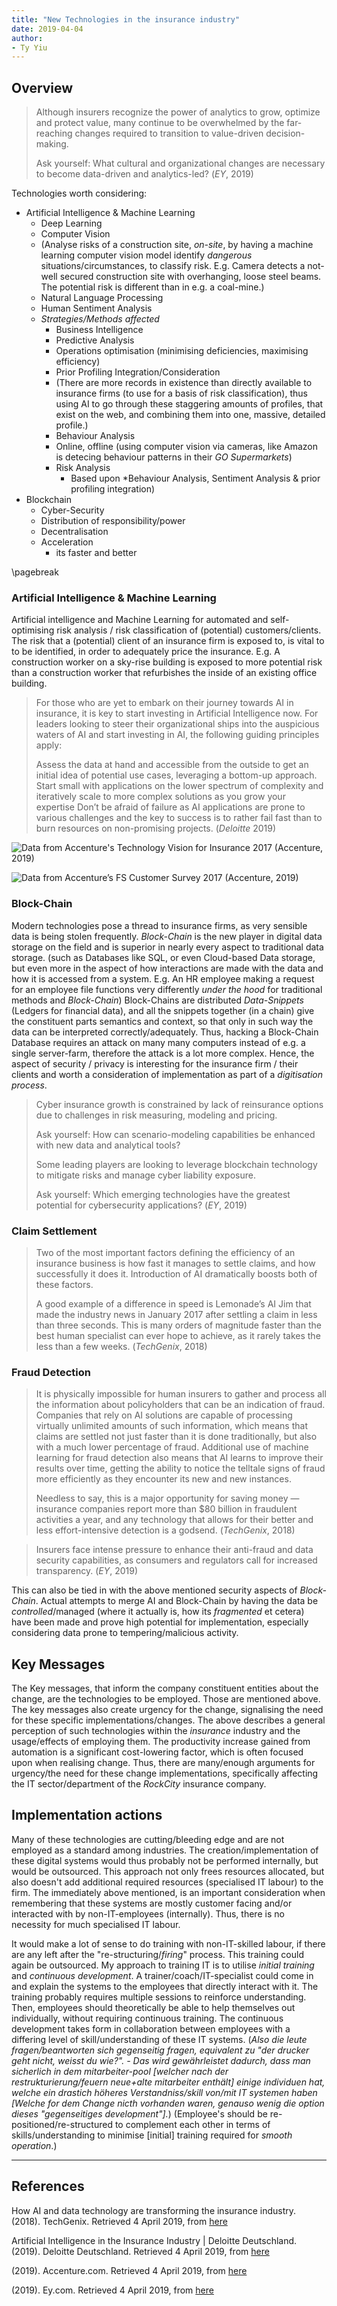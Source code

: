```yaml
---
title: "New Technologies in the insurance industry"
date: 2019-04-04
author: 
- Ty Yiu
---
```


## Overview

> Although insurers recognize the power of analytics to grow, optimize and
> protect value, many continue to be overwhelmed by the far-reaching changes
> required to transition to value-driven decision-making.
>
> Ask yourself: What cultural and organizational changes are necessary to become
> data-driven and analytics-led? (*EY*, 2019)

Technologies worth considering:
* Artificial Intelligence & Machine Learning
    - Deep Learning
    - Computer Vision
    - (Analyse risks of a construction site, *on-site*, by having a machine
          learning computer vision model identify *dangerous*
          situations/circumstances, to classify risk. E.g. Camera detects a
          not-well secured construction site with overhanging, loose steel
          beams. The potential risk is different than in e.g. a coal-mine.)
    - Natural Language Processing
    - Human Sentiment Analysis
    - *Strategies/Methods affected*
        - Business Intelligence
        - Predictive Analysis
        - Operations optimisation (minimising deficiencies, maximising
          efficiency)
        - Prior Profiling Integration/Consideration
        - (There are more records in existence than directly available to
              insurance firms (to use for a basis of risk classification), thus
              using AI to go through these staggering amounts of profiles, that
              exist on the web, and combining them into one, massive, detailed
              profile.)
        - Behaviour Analysis 
        - Online, offline (using computer vision via cameras, like Amazon is
              detecing behaviour patterns in their *GO Supermarkets*)
        - Risk Analysis      
            - Based upon *Behaviour Analysis, Sentiment Analysis & prior
              profiling integration)
* Blockchain
    - Cyber-Security
    - Distribution of responsibility/power
    - Decentralisation
    - Acceleration
        - its faster and better
     

\pagebreak

### Artificial Intelligence & Machine Learning
Artificial intelligence and Machine Learning for automated and self-optimising
risk analysis / risk classification of (potential) customers/clients. The risk
that a (potential) client of an insurance firm is exposed to, is vital to to be
identified, in order to adequately price the insurance. E.g. A construction
worker on a sky-rise building is exposed to more potential risk than a
construction worker that refurbishes the inside of an existing office building.

> For those who are yet to embark on their journey towards AI in insurance, it
> is key to start investing in Artificial Intelligence now. For leaders looking
> to steer their organizational ships into the auspicious waters of AI and start
> investing in AI, the following guiding principles apply:
>
> Assess the data at hand and accessible from the outside to get an initial idea
> of potential use cases, leveraging a bottom-up approach. 
> Start small with applications on the lower spectrum of complexity and
> iteratively scale to more complex solutions as you grow your expertise Don’t be
> afraid of failure as AI applications are prone to various challenges and the key
> to success is to rather fail fast than to burn resources on non-promising
> projects. (*Deloitte* 2019)

![Data from Accenture's Technology Vision for Insurance
2017 (*Accenture*, 2019)](https://i.ibb.co/xgMfNF3/Data-from-Accenture-s-Technology-Vision-for-Insurance-2017.png)

![Data from Accenture’s FS Customer Survey
2017 (*Accenture*, 2019)](https://i.ibb.co/R2XWnFM/Data-from-Accenture-s-FS-Customer-Survey-2017.png)



### Block-Chain
Modern technologies pose a thread to insurance firms, as very sensible data is
being stolen frequently. *Block-Chain* is the new player in digital data storage
on the field and is superior in nearly every aspect to traditional data storage.
(such as Databases like SQL, or even Cloud-based Data storage, but even more in
the aspect of how interactions are made with the data and how it is accessed
from a system. E.g. An HR employee making a request for an employee file
functions very differently *under the hood* for traditional methods and
*Block-Chain*) Block-Chains are distributed *Data-Snippets* (Ledgers for
financial data), and all the snippets together (in a chain) give the constituent
parts semantics and context, so that only in such way the data can be
interpreted correctly/adequately. Thus, hacking a Block-Chain Database requires
an attack on many many computers instead of e.g. a single server-farm, therefore
the attack is a lot more complex. Hence, the aspect of security / privacy is
interesting for the insurance firm / their clients and worth a consideration of
implementation as part of a *digitisation process*.

> Cyber insurance growth is constrained by lack of reinsurance options due to
> challenges in risk measuring, modeling and pricing.
>
> Ask yourself: How can scenario-modeling capabilities be enhanced with new data
> and analytical tools?
>
> Some leading players are looking to leverage blockchain technology to mitigate
> risks and manage cyber liability exposure.  
>
> Ask yourself: Which emerging technologies have the greatest potential for
> cybersecurity applications? (*EY*, 2019)


### Claim Settlement
> Two of the most important factors defining the efficiency of an insurance
> business is how fast it manages to settle claims, and how successfully it does
> it. Introduction of AI dramatically boosts both of these factors.
>
> A good example of a difference in speed is Lemonade’s AI Jim that made the
> industry news in January 2017 after settling a claim in less than three seconds.
> This is many orders of magnitude faster than the best human specialist can ever
> hope to achieve, as it rarely takes the less than a few weeks. (*TechGenix*,
> 2018)

### Fraud Detection

> It is physically impossible for human insurers to gather and process all the
> information about policyholders that can be an indication of fraud. Companies
> that rely on AI solutions are capable of processing virtually unlimited
> amounts of such information, which means that claims are settled not just
> faster than it is done traditionally, but also with a much lower percentage of
> fraud. Additional use of machine learning for fraud detection also means that
> AI learns to improve their results over time, getting the ability to notice
> the telltale signs of fraud more efficiently as they encounter its new and new
> instances.
>
> Needless to say, this is a major opportunity for saving money — insurance
> companies report more than $80 billion in fraudulent activities a year, and
> any technology that allows for their better and less effort-intensive
> detection is a godsend. (*TechGenix*, 2018)

> Insurers face intense pressure to enhance their anti-fraud and data security
> capabilities, as consumers and regulators call for increased transparency.
> (*EY*, 2019)

This can also be tied in with the above mentioned security aspects of
*Block-Chain*. Actual attempts to merge AI and Block-Chain by having the data be
*controlled*/managed (where it actually is, how its *fragmented* et cetera) have
been made and prove high potential for implementation, especially considering
data prone to tempering/malicious activity.

## Key Messages

The Key messages, that inform the company constituent entities about the change,
are the technologies to be employed. Those are mentioned above. The key messages
also create urgency for the change, signalising the need for these specific
implementations/changes. The above describes a general perception of such
technologies within the *insurance* industry and the usage/effects of employing
them. The productivity increase gained from automation is a significant
cost-lowering factor, which is often focused upon when realising change. Thus,
there are many/enough arguments for urgency/the need for these change
implementations, specifically affecting the IT sector/department of the
*RockCity* insurance company.

## Implementation actions

Many of these technologies are cutting/bleeding edge and are not employed as a
standard among industries. The creation/implementation of these digital systems
would thus probably not be performed internally, but would be outsourced. This
approach not only frees resources allocated, but also doesn't add additional
required resources (specialised IT labour) to the firm. 
The immediately above mentioned, is an important consideration when remembering
that these systems are mostly customer facing and/or interacted with by
non-IT-employees (internally).  Thus, there is no necessity for much specialised
IT labour. 

It would make a lot of sense to do training with non-IT-skilled labour, if there
are any left after the "re-structuring/*firing*" process. This training could
again be outsourced. My approach to training IT is to utilise *initial training*
and *continuous development*. A trainer/coach/IT-specialist could come in and
explain the systems to the employees that directly interact with it. The
training probably requires multiple sessions to reinforce understanding. Then,
employees should theoretically be able to help themselves out individually,
without requiring continuous training. The continuous development takes form in
collaboration between employees with a differing level of skill/understanding of
these IT systems. (*Also die leute fragen/beantworten sich gegenseitig fragen,
equivalent zu "der drucker geht nicht, weisst du wie?". - Das wird gewährleistet
dadurch, dass man sicherlich in dem mitarbeiter-pool [welcher nach der
restrukturierung/feuern neue+alte mitarbeiter enthält] einige individuen hat,
welche ein drastich höheres Verstandniss/skill von/mit IT systemen haben [Welche
for dem Change nicth vorhanden waren, genauso wenig die option dieses
"gegenseitiges development"].*) (Employee's should be
re-positioned/re-structured to complement each other in terms of
skills/understanding to minimise [initial] training required for *smooth
operation*.)

---------------------------------------------------------------------------------

## References

How AI and data technology are transforming the insurance industry. (2018).
TechGenix. Retrieved 4 April 2019, from
[here](http://techgenix.com/ai-insurance-industry/)

Artificial Intelligence in the Insurance Industry | Deloitte Deutschland.
(2019). Deloitte Deutschland. Retrieved 4 April 2019, from
[here](https://www2.deloitte.com/de/de/pages/innovation/contents/artificial-intelligence-insurance-industry.html)

(2019). Accenture.com. Retrieved 4 April 2019, from
[here](https://www.accenture.com/_acnmedia/PDF-69/Accenture-Redefine-Insurance.pdf#zoom=50)

(2019). Ey.com. Retrieved 4 April 2019, from
[here](https://www.ey.com/en_gl/insurance/five-tech-trends-that-will-define-the-future-of-insurance)
